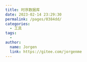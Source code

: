 ```yaml
---
title: 时序数据库
date: 2023-02-14 23:29:30
permalink: /pages/0384dd/
categories:
  - 工具
tags:
  - 
author: 
  name: Jorgen
  link: https://gitee.com/jorgenme
---
```

